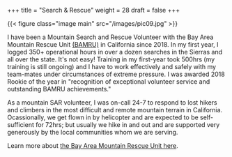 +++
title = "Search & Rescue"
weight = 28
draft = false
+++

{{< figure class="image main" src="/images/pic09.jpg" >}}

I have been a Mountain Search and Rescue Volunteer with the Bay Area Mountain Rescue Unit [(BAMRU)](http://www.bamru.org) in California since 2018. In my first year, I logged 350+ operational hours in over a dozen searches in the Sierras and all over the state. It's not easy! Training in my first-year took 500hrs (my training is still ongoing) and I have to work effectively and safely with my team-mates under circumstances of extreme pressure. I was awarded 2018 Rookie of the year in "recognition of exceptional volunteer service and outstanding BAMRU achievements."

As a mountain SAR volunteer, I was on-call 24-7 to respond to lost hikers and climbers in the most difficult and remote mountain terrain in California. Ocassionally, we get flown in by helicopter and are expected to be self-sufficient for 72hrs; but usually we hike in and out and are supported very generously by the local communities whom we are serving.

Learn more about [the Bay Area Mountain Rescue Unit here](http://www.bamru.org). 